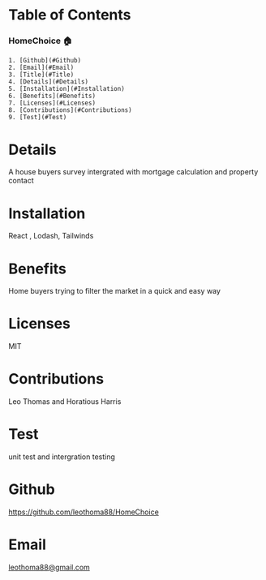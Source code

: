# Table of Contents
   ### HomeChoice 🏠
    1. [Github](#Github)
    2. [Email](#Email)
    3. [Title](#Title)
    4. [Details](#Details)
    5. [Installation](#Installation)
    6. [Benefits](#Benefits)
    7. [Licenses](#Licenses)
    8. [Contributions](#Contributions)
    9. [Test](#Test)
    
   
  # Details
  A house buyers survey intergrated with mortgage calculation and property contact
  # Installation
  React , Lodash, Tailwinds
  # Benefits
  Home buyers trying to filter the market in a quick and easy way
  # Licenses
  MIT
  # Contributions
  Leo Thomas and Horatious Harris
  # Test
  unit test and intergration testing
  # Github
  https://github.com/leothoma88/HomeChoice
  # Email
  leothoma88@gmail.com
